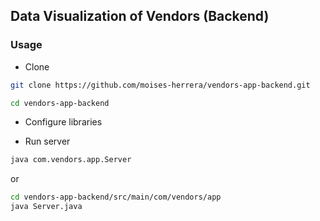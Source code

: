 ## Data Visualization of Vendors (Backend)

### Usage

- Clone

```bash
git clone https://github.com/moises-herrera/vendors-app-backend.git

cd vendors-app-backend
```

- Configure libraries

- Run server

```bash
java com.vendors.app.Server
```
or
```bash
cd vendors-app-backend/src/main/com/vendors/app
java Server.java
```
